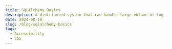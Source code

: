 ```yaml
---
title: SQLAlchemy Basics
description: A distributed system that can handle large volume of log insertions through HTTP and provides a interface to search these logs in real-time.
date: 2024-08-18
slug: /blog/sqlalchemy-basics
tags:
  - Accessibility
  - CSS
---
```


